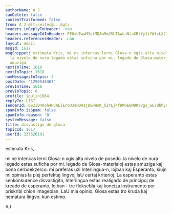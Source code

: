 ```yaml
---
authorName: A J
canDelete: false
contentTrasformed: false
from: A J &lt;seitec@...&gt;
headers.inReplyToHeader: .nan
headers.messageIdInHeader: PEUxUEwwM3otMDAwMmJSLTAwLnNlaXRlYy1tYWlsLXJ1QGYxMzIubWFpbC5ydT4=
headers.referencesHeader: .nan
layout: email
msgId: 1617
msgSnippet: estimata Kris, mi ne intencas lerni Glosa-n xgis alta nivelo de posedo.
  la nivelo de nura legado estas suficha por mi. legado de Glosa-materialoj estas
  amuziga
nextInTime: 1618
nextInTopic: 1618
numMessagesInTopic: 3
postDate: '1290546367'
prevInTime: 1616
prevInTopic: 0
profile: joulin1964
replyTo: LIST
senderId: 0SZiQ4Koh4H3ALlEroUJaHOAzjDEHHsK_hZYLj4fHMOEGM9KYVgs_GG7QhhyHtudyfZ51uua7XP6Wrc
spamInfo.isSpam: false
spamInfo.reason: '0'
systemMessage: false
title: disvastigo de glosa
topicId: 1617
userId: 337626191
---
```


estimata Kris,

mi ne intencas lerni Glosa-n xgis alta nivelo de posedo. la nivelo de nura legado estas suficha por mi.
legado de Glosa-materialoj estas amuziga kaj bona cerboekzerco.
mi preferas uzi Interlingua-n, lojban kaj Esperanto, kiujn mi opinias la plej perfektaj lingvoj laU certaj kriterioj.
La esperanto estas senkonkurence disvastigita, Interlingua estas realigado de principoj de kreado de esperanto, 
lojban - tre fleksebla kaj konciza instrumento por priskribi chion imageblan.
LaU mia opinio, Glosa estas tro kruda kaj nematura lingvo.
kun estimo.

AJ


